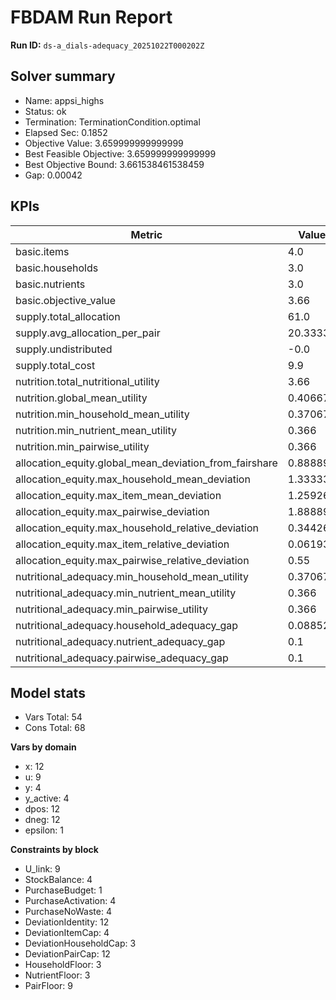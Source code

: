 # FBDAM Run Report

**Run ID:** `ds-a_dials-adequacy_20251022T000202Z`

## Solver summary
- Name: appsi_highs
- Status: ok
- Termination: TerminationCondition.optimal
- Elapsed Sec: 0.1852
- Objective Value: 3.659999999999999
- Best Feasible Objective: 3.659999999999999
- Best Objective Bound: 3.661538461538459
- Gap: 0.00042

## KPIs
| Metric | Value |
|---|---|
| basic.items | 4.0 |
| basic.households | 3.0 |
| basic.nutrients | 3.0 |
| basic.objective_value | 3.66 |
| supply.total_allocation | 61.0 |
| supply.avg_allocation_per_pair | 20.33333 |
| supply.undistributed | -0.0 |
| supply.total_cost | 9.9 |
| nutrition.total_nutritional_utility | 3.66 |
| nutrition.global_mean_utility | 0.40667 |
| nutrition.min_household_mean_utility | 0.37067 |
| nutrition.min_nutrient_mean_utility | 0.366 |
| nutrition.min_pairwise_utility | 0.366 |
| allocation_equity.global_mean_deviation_from_fairshare | 0.88889 |
| allocation_equity.max_household_mean_deviation | 1.33333 |
| allocation_equity.max_item_mean_deviation | 1.25926 |
| allocation_equity.max_pairwise_deviation | 1.88889 |
| allocation_equity.max_household_relative_deviation | 0.34426 |
| allocation_equity.max_item_relative_deviation | 0.06193 |
| allocation_equity.max_pairwise_relative_deviation | 0.55 |
| nutritional_adequacy.min_household_mean_utility | 0.37067 |
| nutritional_adequacy.min_nutrient_mean_utility | 0.366 |
| nutritional_adequacy.min_pairwise_utility | 0.366 |
| nutritional_adequacy.household_adequacy_gap | 0.08852 |
| nutritional_adequacy.nutrient_adequacy_gap | 0.1 |
| nutritional_adequacy.pairwise_adequacy_gap | 0.1 |

## Model stats
- Vars Total: 54
- Cons Total: 68

**Vars by domain**
- x: 12
- u: 9
- y: 4
- y_active: 4
- dpos: 12
- dneg: 12
- epsilon: 1

**Constraints by block**
- U_link: 9
- StockBalance: 4
- PurchaseBudget: 1
- PurchaseActivation: 4
- PurchaseNoWaste: 4
- DeviationIdentity: 12
- DeviationItemCap: 4
- DeviationHouseholdCap: 3
- DeviationPairCap: 12
- HouseholdFloor: 3
- NutrientFloor: 3
- PairFloor: 9
